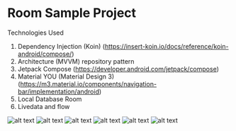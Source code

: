 # Room Sample Project
Technologies Used
1. Dependency Injection (Koin) (https://insert-koin.io/docs/reference/koin-android/compose/)
2. Architecture (MVVM) repository pattern
3. Jetpack Compose (https://developer.android.com/jetpack/compose)
4. Material YOU (Material Design 3) (https://m3.material.io/components/navigation-bar/implementation/android)
5. Local Database Room
6. Livedata and flow


![alt text](https://github.com/ghaleprachan/room-db-with-koin/blob/main/imgs/delete_dialog.jpg?raw=true)      ![alt text](https://github.com/ghaleprachan/room-db-with-koin/blob/main/imgs/home.jpg?raw=true)      ![alt text](https://github.com/ghaleprachan/room-db-with-koin/blob/main/imgs/user_list.jpg?raw=true) ![alt text](https://github.com/ghaleprachan/room-db-with-koin/blob/main/imgs/fav_list.jpg?raw=true)  ![alt text](https://github.com/ghaleprachan/room-db-with-koin/blob/main/imgs/no_data_ui.jpg?raw=true)  ![alt text](https://github.com/ghaleprachan/room-db-with-koin/blob/main/imgs/search_screen.jpg?raw=true) 
